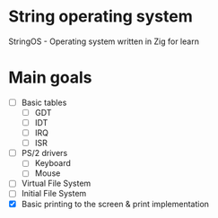 # String operating system
StringOS - Operating system written in Zig for learn

# Main goals
- [ ] Basic tables
    - [ ] GDT
    - [ ] IDT
    - [ ] IRQ
    - [ ] ISR
- [ ] PS/2 drivers
    - [ ] Keyboard
    - [ ] Mouse
- [ ] Virtual File System
- [ ] Initial File System
- [X] Basic printing to the screen & print implementation
